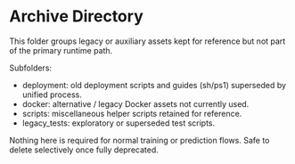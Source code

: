 # Archive Directory

This folder groups legacy or auxiliary assets kept for reference but not part of the primary runtime path.

Subfolders:

- deployment: old deployment scripts and guides (sh/ps1) superseded by unified process.
- docker: alternative / legacy Docker assets not currently used.
- scripts: miscellaneous helper scripts retained for reference.
- legacy_tests: exploratory or superseded test scripts.

Nothing here is required for normal training or prediction flows. Safe to delete selectively once fully deprecated.
